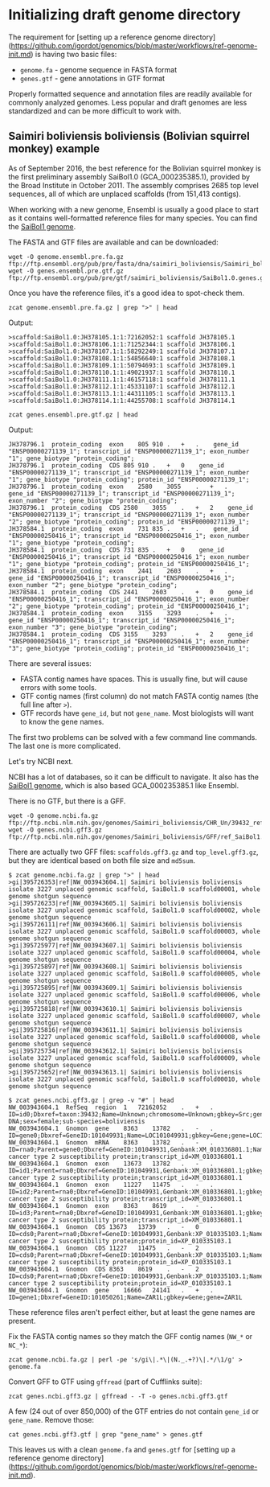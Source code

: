 # Initializing draft genome directory


The requirement for [setting up a reference genome directory]
(https://github.com/igordot/genomics/blob/master/workflows/ref-genome-init.md) is having two basic files:
 - `genome.fa` - genome sequence in FASTA format
 - `genes.gtf` - gene annotations in GTF format

Properly formatted sequence and annotation files are readily available for commonly analyzed genomes. Less popular and 
draft genomes are less standardized and can be more difficult to work with.

## Saimiri boliviensis boliviensis (Bolivian squirrel monkey) example

As of September 2016, the best reference for the Bolivian squirrel monkey is the first preliminary assembly SaiBol1.0 
(GCA_000235385.1), provided by the Broad Institute in October 2011. The assembly comprises 2685 top level sequences, all 
of which are unplaced scaffolds (from 151,413 contigs).

When working with a new genome, Ensembl is usually a good place to start as it contains well-formatted reference files for 
many species. You can find the [SaiBol1 genome](http://pre.ensembl.org/Saimiri_boliviensis/Info/Index).

The FASTA and GTF files are available and can be downloaded:
```
wget -O genome.ensembl.pre.fa.gz ftp://ftp.ensembl.org/pub/pre/fasta/dna/saimiri_boliviensis/Saimiri_boliviensis.SaiBol1.0.dna_rm.toplevel.fa.gz
wget -O genes.ensembl.pre.gtf.gz ftp://ftp.ensembl.org/pub/pre/gtf/saimiri_boliviensis/SaiBol1.0.genes.gtf.gz
```

Once you have the reference files, it's a good idea to spot-check them.
```
zcat genome.ensembl.pre.fa.gz | grep ">" | head
```
Output:
```
>scaffold:SaiBol1.0:JH378105.1:1:72162052:1 scaffold JH378105.1
>scaffold:SaiBol1.0:JH378106.1:1:71252344:1 scaffold JH378106.1
>scaffold:SaiBol1.0:JH378107.1:1:58292249:1 scaffold JH378107.1
>scaffold:SaiBol1.0:JH378108.1:1:54856640:1 scaffold JH378108.1
>scaffold:SaiBol1.0:JH378109.1:1:50794693:1 scaffold JH378109.1
>scaffold:SaiBol1.0:JH378110.1:1:49021937:1 scaffold JH378110.1
>scaffold:SaiBol1.0:JH378111.1:1:46157118:1 scaffold JH378111.1
>scaffold:SaiBol1.0:JH378112.1:1:45331107:1 scaffold JH378112.1
>scaffold:SaiBol1.0:JH378113.1:1:44311105:1 scaffold JH378113.1
>scaffold:SaiBol1.0:JH378114.1:1:44255708:1 scaffold JH378114.1
```

```
zcat genes.ensembl.pre.gtf.gz | head
```
Output:
```
JH378796.1	protein_coding	exon	805	910	.	+	.	 gene_id "ENSP00000271139_1"; transcript_id "ENSP00000271139_1"; exon_number "1"; gene_biotype "protein_coding";
JH378796.1	protein_coding	CDS	805	910	.	+	0	 gene_id "ENSP00000271139_1"; transcript_id "ENSP00000271139_1"; exon_number "1"; gene_biotype "protein_coding"; protein_id "ENSP00000271139_1";
JH378796.1	protein_coding	exon	2580	3055	.	+	.	 gene_id "ENSP00000271139_1"; transcript_id "ENSP00000271139_1"; exon_number "2"; gene_biotype "protein_coding";
JH378796.1	protein_coding	CDS	2580	3055	.	+	2	 gene_id "ENSP00000271139_1"; transcript_id "ENSP00000271139_1"; exon_number "2"; gene_biotype "protein_coding"; protein_id "ENSP00000271139_1";
JH378584.1	protein_coding	exon	731	835	.	+	.	 gene_id "ENSP00000250416_1"; transcript_id "ENSP00000250416_1"; exon_number "1"; gene_biotype "protein_coding";
JH378584.1	protein_coding	CDS	731	835	.	+	0	 gene_id "ENSP00000250416_1"; transcript_id "ENSP00000250416_1"; exon_number "1"; gene_biotype "protein_coding"; protein_id "ENSP00000250416_1";
JH378584.1	protein_coding	exon	2441	2603	.	+	.	 gene_id "ENSP00000250416_1"; transcript_id "ENSP00000250416_1"; exon_number "2"; gene_biotype "protein_coding";
JH378584.1	protein_coding	CDS	2441	2603	.	+	0	 gene_id "ENSP00000250416_1"; transcript_id "ENSP00000250416_1"; exon_number "2"; gene_biotype "protein_coding"; protein_id "ENSP00000250416_1";
JH378584.1	protein_coding	exon	3155	3293	.	+	.	 gene_id "ENSP00000250416_1"; transcript_id "ENSP00000250416_1"; exon_number "3"; gene_biotype "protein_coding";
JH378584.1	protein_coding	CDS	3155	3293	.	+	2	 gene_id "ENSP00000250416_1"; transcript_id "ENSP00000250416_1"; exon_number "3"; gene_biotype "protein_coding"; protein_id "ENSP00000250416_1";
```

There are several issues:
 - FASTA contig names have spaces. This is usually fine, but will cause errors with some tools.
 - GTF contig names (first column) do not match FASTA contig names (the full line after `>`).
 - GTF records have `gene_id`, but not `gene_name`. Most biologists will want to know the gene names.

The first two problems can be solved with a few command line commands. The last one is more complicated.

Let's try NCBI next.

NCBI has a lot of databases, so it can be difficult to navigate. It also has the 
[SaiBol1 genome](https://www.ncbi.nlm.nih.gov/genome/6907), which is also based GCA_000235385.1 like Ensembl.

There is no GTF, but there is a GFF.
```
wget -O genome.ncbi.fa.gz ftp://ftp.ncbi.nlm.nih.gov/genomes/Saimiri_boliviensis/CHR_Un/39432_ref_SaiBol1.0_chrUn.fa.gz
wget -O genes.ncbi.gff3.gz ftp://ftp.ncbi.nlm.nih.gov/genomes/Saimiri_boliviensis/GFF/ref_SaiBol1.0_scaffolds.gff3.gz
```
There are actually two GFF files: `scaffolds.gff3.gz` and `top_level.gff3.gz`, but they are identical based on both file 
size and `md5sum`.

```
$ zcat genome.ncbi.fa.gz | grep ">" | head
>gi|395726353|ref|NW_003943604.1| Saimiri boliviensis boliviensis isolate 3227 unplaced genomic scaffold, SaiBol1.0 scaffold00001, whole genome shotgun sequence
>gi|395726233|ref|NW_003943605.1| Saimiri boliviensis boliviensis isolate 3227 unplaced genomic scaffold, SaiBol1.0 scaffold00002, whole genome shotgun sequence
>gi|395726111|ref|NW_003943606.1| Saimiri boliviensis boliviensis isolate 3227 unplaced genomic scaffold, SaiBol1.0 scaffold00003, whole genome shotgun sequence
>gi|395725977|ref|NW_003943607.1| Saimiri boliviensis boliviensis isolate 3227 unplaced genomic scaffold, SaiBol1.0 scaffold00004, whole genome shotgun sequence
>gi|395725897|ref|NW_003943608.1| Saimiri boliviensis boliviensis isolate 3227 unplaced genomic scaffold, SaiBol1.0 scaffold00005, whole genome shotgun sequence
>gi|395725895|ref|NW_003943609.1| Saimiri boliviensis boliviensis isolate 3227 unplaced genomic scaffold, SaiBol1.0 scaffold00006, whole genome shotgun sequence
>gi|395725818|ref|NW_003943610.1| Saimiri boliviensis boliviensis isolate 3227 unplaced genomic scaffold, SaiBol1.0 scaffold00007, whole genome shotgun sequence
>gi|395725816|ref|NW_003943611.1| Saimiri boliviensis boliviensis isolate 3227 unplaced genomic scaffold, SaiBol1.0 scaffold00008, whole genome shotgun sequence
>gi|395725734|ref|NW_003943612.1| Saimiri boliviensis boliviensis isolate 3227 unplaced genomic scaffold, SaiBol1.0 scaffold00009, whole genome shotgun sequence
>gi|395725652|ref|NW_003943613.1| Saimiri boliviensis boliviensis isolate 3227 unplaced genomic scaffold, SaiBol1.0 scaffold00010, whole genome shotgun sequence
```

```
$ zcat genes.ncbi.gff3.gz | grep -v "#" | head
NW_003943604.1	RefSeq	region	1	72162052	.	+	.	ID=id0;Dbxref=taxon:39432;Name=Unknown;chromosome=Unknown;gbkey=Src;genome=genomic;isolate=3227;mol_type=genomic DNA;sex=female;sub-species=boliviensis
NW_003943604.1	Gnomon	gene	8363	13782	.	-	.	ID=gene0;Dbxref=GeneID:101049931;Name=LOC101049931;gbkey=Gene;gene=LOC101049931
NW_003943604.1	Gnomon	mRNA	8363	13782	.	-	.	ID=rna0;Parent=gene0;Dbxref=GeneID:101049931,Genbank:XM_010336801.1;Name=XM_010336801.1;gbkey=mRNA;gene=LOC101049931;product=breast cancer type 2 susceptibility protein;transcript_id=XM_010336801.1
NW_003943604.1	Gnomon	exon	13673	13782	.	-	.	ID=id1;Parent=rna0;Dbxref=GeneID:101049931,Genbank:XM_010336801.1;gbkey=mRNA;gene=LOC101049931;product=breast cancer type 2 susceptibility protein;transcript_id=XM_010336801.1
NW_003943604.1	Gnomon	exon	11227	11475	.	-	.	ID=id2;Parent=rna0;Dbxref=GeneID:101049931,Genbank:XM_010336801.1;gbkey=mRNA;gene=LOC101049931;product=breast cancer type 2 susceptibility protein;transcript_id=XM_010336801.1
NW_003943604.1	Gnomon	exon	8363	8619	.	-	.	ID=id3;Parent=rna0;Dbxref=GeneID:101049931,Genbank:XM_010336801.1;gbkey=mRNA;gene=LOC101049931;product=breast cancer type 2 susceptibility protein;transcript_id=XM_010336801.1
NW_003943604.1	Gnomon	CDS	13673	13739	.	-	0	ID=cds0;Parent=rna0;Dbxref=GeneID:101049931,Genbank:XP_010335103.1;Name=XP_010335103.1;gbkey=CDS;gene=LOC101049931;product=breast cancer type 2 susceptibility protein;protein_id=XP_010335103.1
NW_003943604.1	Gnomon	CDS	11227	11475	.	-	2	ID=cds0;Parent=rna0;Dbxref=GeneID:101049931,Genbank:XP_010335103.1;Name=XP_010335103.1;gbkey=CDS;gene=LOC101049931;product=breast cancer type 2 susceptibility protein;protein_id=XP_010335103.1
NW_003943604.1	Gnomon	CDS	8363	8619	.	-	2	ID=cds0;Parent=rna0;Dbxref=GeneID:101049931,Genbank:XP_010335103.1;Name=XP_010335103.1;gbkey=CDS;gene=LOC101049931;product=breast cancer type 2 susceptibility protein;protein_id=XP_010335103.1
NW_003943604.1	Gnomon	gene	16666	24141	.	+	.	ID=gene1;Dbxref=GeneID:101050261;Name=ZAR1L;gbkey=Gene;gene=ZAR1L
```

These reference files aren't perfect either, but at least the gene names are present.

Fix the FASTA contig names so they match the GFF contig names (`NW_*` or `NC_*`):
```
zcat genome.ncbi.fa.gz | perl -pe 's/gi\|.*\|(N._.+?)\|.*/\1/g' > genome.fa
```

Convert GFF to GTF using `gffread` (part of Cufflinks suite):
```
zcat genes.ncbi.gff3.gz | gffread - -T -o genes.ncbi.gff3.gtf
```

A few (24 out of over 850,000) of the GTF entries do not contain `gene_id` or `gene_name`. Remove those:
```
cat genes.ncbi.gff3.gtf | grep "gene_name" > genes.gtf
```

This leaves us with a clean `genome.fa` and `genes.gtf` for [setting up a reference genome directory]
(https://github.com/igordot/genomics/blob/master/workflows/ref-genome-init.md).

